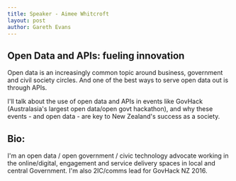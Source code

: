 ```yaml
---
title: Speaker - Aimee Whitcroft
layout: post
author: Gareth Evans
---
```


## Open Data and APIs: fueling innovation
  
Open data is an increasingly common topic around business, government and civil society circles. And one of the best ways to serve open data out is through APIs.

I'll talk about the use of open data and APIs in events like GovHack (Australasia's largest open data/open govt hackathon), and why these events - and open data - are key to New Zealand's success as a society.

## Bio:
 
I'm an open data / open government / civic technology advocate working in the online/digital, engagement and service delivery spaces in local and central Government. I'm also 2IC/comms lead for GovHack NZ 2016.

